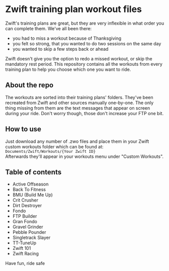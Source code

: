 # Zwift training plan workout files

Zwift's training plans are great, but they are very inflexible in what order you can complete them. We've all been there:
 - you had to miss a workout because of Thanksgiving
 - you felt so strong, that you wanted to do two sessions on the same day
 - you wanted to skip a few steps back or ahead

Zwift doesn't give you the option to redo a missed workout, or skip the mandatory rest period. This repository contains all the workouts from every training plan to help you choose which one you want to ride.

## About the repo

The workouts are sorted into their training plans' folders. They've been recreated from Zwift and other sources manually one-by-one. The only thing missing from them are the text messages that appear on screen during your ride. Don't worry though, those don't increase your FTP one bit.

## How to use

Just download any number of .zwo files and place them in your Zwift custom workouts folder which can be found at:  
`Documents/Zwift/Workouts/{Your Zwift ID}`  
Afterwards they'll appear in your workouts menu under "Custom Workouts".

## Table of contents

 - Active Offseason
 - Back To Fitness
 - BMU (Build Me Up)
 - Crit Crusher
 - Dirt Destroyer
 - Fondo
 - FTP Builder
 - Gran Fondo
 - Gravel Grinder
 - Pebble Pounder
 - Singletrack Slayer
 - TT-TuneUp
 - Zwift 101
 - Zwift Racing

Have fun, ride safe
